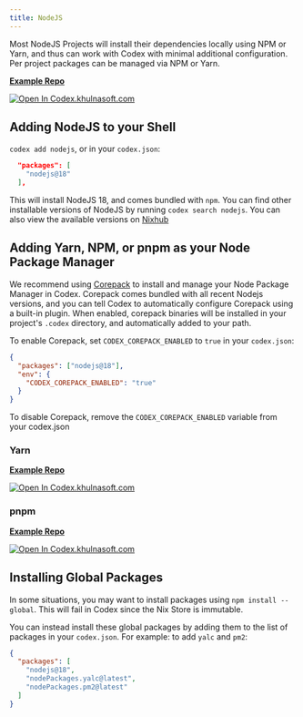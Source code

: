 ```yaml
---
title: NodeJS
---
```


Most NodeJS Projects will install their dependencies locally using NPM or Yarn, and thus can work with Codex with minimal additional configuration. Per project packages can be managed via NPM or Yarn.

[**Example Repo**](https://github.com/khulnasoft/codex/tree/main/examples/development/nodejs)

[![Open In Codex.khulnasoft.com](https://www.khulnasoft/img/codex/open-in-codex.svg)](https://codex.khulnasoft.com/open/templates/node-npm)

## Adding NodeJS to your Shell

`codex add nodejs`, or in your `codex.json`:

```json
  "packages": [
    "nodejs@18"
  ],
```

This will install NodeJS 18, and comes bundled with `npm`. You can find other installable versions of NodeJS by running `codex search nodejs`. You can also view the available versions on [Nixhub](https://www.nixhub.io/packages/nodejs)

## Adding Yarn, NPM, or pnpm as your Node Package Manager

We recommend using [Corepack](https://github.com/nodejs/corepack/) to install and manage your Node Package Manager in Codex. Corepack comes bundled with all recent Nodejs versions, and you can tell Codex to automatically configure Corepack using a built-in plugin. When enabled, corepack binaries will be installed in your project's `.codex` directory, and automatically added to your path.

To enable Corepack, set `CODEX_COREPACK_ENABLED` to `true` in your `codex.json`:

```json
{
  "packages": ["nodejs@18"],
  "env": {
    "CODEX_COREPACK_ENABLED": "true"
  }
}
```

To disable Corepack, remove the `CODEX_COREPACK_ENABLED` variable from your codex.json

### Yarn

[**Example Repo**](https://github.com/khulnasoft/codex/tree/main/examples/development/nodejs/nodejs-yarn)

[![Open In Codex.khulnasoft.com](https://www.khulnasoft/img/codex/open-in-codex.svg)](https://codex.khulnasoft.com/open/templates/node-yarn)

### pnpm

[**Example Repo**](https://github.com/khulnasoft/codex/tree/main/examples/development/nodejs/nodejs-pnpm)

[![Open In Codex.khulnasoft.com](https://www.khulnasoft/img/codex/open-in-codex.svg)](https://codex.khulnasoft.com/open/templates/node-pnpm)

## Installing Global Packages

In some situations, you may want to install packages using `npm install --global`. This will fail in Codex since the Nix Store is immutable.

You can instead install these global packages by adding them to the list of packages in your `codex.json`. For example: to add `yalc` and `pm2`:

```json
{
  "packages": [
    "nodejs@18",
    "nodePackages.yalc@latest",
    "nodePackages.pm2@latest"
  ]
}
```
